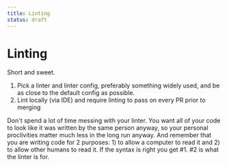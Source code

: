 ```yaml
---
title: Linting
status: draft
---
```

# Linting
Short and sweet.

1. Pick a linter and linter config, preferably something widely used, and be as close to the default config as possible.
1. Lint locally (via IDE) and require linting to pass on every PR prior to merging

Don't spend a lot of time messing with your linter. You want all of your code to look like it was written by the same person anyway, so your personal proclivities matter much less in the long run anyway. And remember that you are writing code for 2 purposes: 1) to allow a computer to read it and 2) to allow other humans to read it. If the syntax is right you get #1. #2 is what the linter is for.